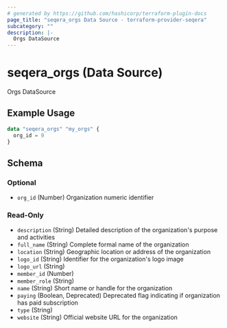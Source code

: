 ```yaml
---
# generated by https://github.com/hashicorp/terraform-plugin-docs
page_title: "seqera_orgs Data Source - terraform-provider-seqera"
subcategory: ""
description: |-
  Orgs DataSource
---
```


# seqera_orgs (Data Source)

Orgs DataSource

## Example Usage

```terraform
data "seqera_orgs" "my_orgs" {
  org_id = 9
}
```

<!-- schema generated by tfplugindocs -->
## Schema

### Optional

- `org_id` (Number) Organization numeric identifier

### Read-Only

- `description` (String) Detailed description of the organization's purpose and activities
- `full_name` (String) Complete formal name of the organization
- `location` (String) Geographic location or address of the organization
- `logo_id` (String) Identifier for the organization's logo image
- `logo_url` (String)
- `member_id` (Number)
- `member_role` (String)
- `name` (String) Short name or handle for the organization
- `paying` (Boolean, Deprecated) Deprecated flag indicating if organization has paid subscription
- `type` (String)
- `website` (String) Official website URL for the organization
